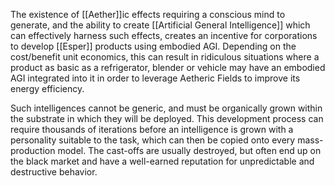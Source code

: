The existence of [[Aether]]ic effects requiring a conscious mind to generate, and the ability to create [[Artificial General Intelligence]] which can effectively harness such effects, creates an incentive for corporations to develop [[Esper]] products using embodied AGI. Depending on the cost/benefit unit economics, this can result in ridiculous situations where a product as basic as a refrigerator, blender or vehicle may have an embodied AGI integrated into it in order to leverage Aetheric Fields to improve its energy efficiency.

Such intelligences cannot be generic, and must be organically grown within the substrate in which they will be deployed. This development process can require thousands of iterations before an intelligence is grown with a personality suitable to the task, which can then be copied onto every mass-production model. The cast-offs are usually destroyed, but often end up on the black market and have a well-earned reputation for unpredictable and destructive behavior.